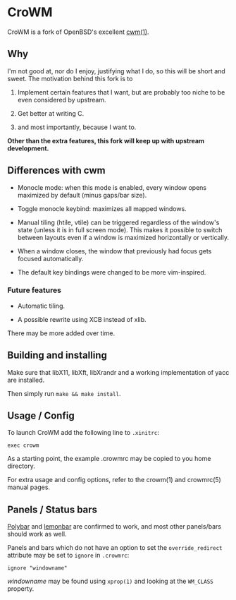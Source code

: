 # CroWM

CroWM is a fork of OpenBSD's excellent [cwm(1)](https://man.openbsd.org/cwm).

## Why

I'm not good at, nor do I enjoy, justifying what I do, so this will be
short and sweet. The motivation behind this fork is to 

1. Implement certain features that I want, but are probably too niche to
be even considered by upstream.

2. Get better at writing C.

3. and most importantly, because I want to.

**Other than the extra features, this fork will keep up with upstream
development.**

## Differences with cwm

* Monocle mode: when this mode is enabled, every window opens maximized
by default (minus gaps/bar size).

* Toggle monocle keybind: maximizes all mapped windows.

* Manual tiling (htile, vtile) can be triggered regardless of the window's
state (unless it is in full screen mode). This makes it possible to switch
between layouts even if a window is maximized horizontally or vertically.

* When a window closes, the window that previously had focus gets focused
automatically.

* The default key bindings were changed to be more vim-inspired.

### Future features

* Automatic tiling.

* A possible rewrite using XCB instead of xlib.

There may be more added over time.

## Building and installing

Make sure that libX11, libXft, libXrandr and a working implementation of yacc
are installed.

Then simply run `make && make install`.

## Usage / Config

To launch CroWM add the following line to `.xinitrc`:

    exec crowm

As a starting point, the example .crowmrc may be copied to you home directory.

For extra usage and config options, refer to the crowm(1) and crowmrc(5) manual
pages.

## Panels / Status bars

[Polybar](https://github.com/polybar/polybar) and [lemonbar](https://github.com/LemonBoy/bar)
are confirmed to work, and most other panels/bars should work as well.

Panels and bars which do not have an option to set the `override_redirect`
attribute may be set to `ignore` in `.crowmrc`:

    ignore "windowname"

*windowname* may be found using `xprop(1)` and looking at the `WM_CLASS`
property.
